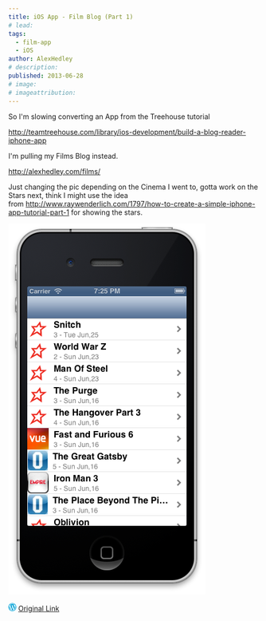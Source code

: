 ```yaml
---
title: iOS App - Film Blog (Part 1)
# lead:
tags:
  - film-app
  - iOS
author: AlexHedley
# description:
published: 2013-06-28
# image:
# imageattribution:
---
```


So I'm slowing converting an App from the Treehouse tutorial

http://teamtreehouse.com/library/ios-development/build-a-blog-reader-iphone-app

I'm pulling my Films Blog instead.

http://alexhedley.com/films/

Just changing the pic depending on the Cinema I went to, gotta work on the Stars next, think I might use the idea from http://www.raywenderlich.com/1797/how-to-create-a-simple-iphone-app-tutorial-part-1 for showing the stars.

![Image](images/screen-shot-2013-06-28-at-19-25-14.png)

![Wordpress](../images/wordpress.png "Wordpress") [Original Link](https://alexhedley.wordpress.com/2013/06/28/ios-app-film-blog/)
